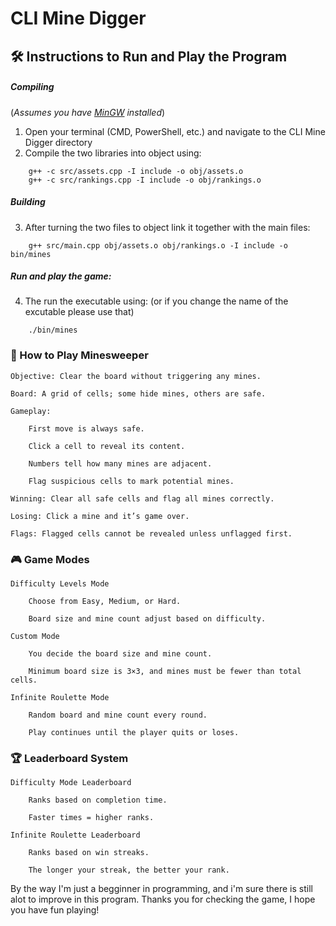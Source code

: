 # CLI Mine Digger  

## 🛠️ Instructions to Run and Play the Program

##### Compiling  
(*Assumes you have [MinGW](https://sourceforge.net/projects/mingw/) installed*)
1. Open your terminal (CMD, PowerShell, etc.) and navigate to the CLI Mine Digger directory
2. Compile the two libraries into object using:
``````
    g++ -c src/assets.cpp -I include -o obj/assets.o
    g++ -c src/rankings.cpp -I include -o obj/rankings.o
``````

##### Building
3. After turning the two files to object link it together with the main files:
``````
    g++ src/main.cpp obj/assets.o obj/rankings.o -I include -o bin/mines
``````

##### Run and play the game:
4. The run the executable using: (or if you change the name of the excutable please use that) 
``````
    ./bin/mines 
``````

### 🧠 How to Play Minesweeper

    Objective: Clear the board without triggering any mines.

    Board: A grid of cells; some hide mines, others are safe.

    Gameplay:

        First move is always safe.

        Click a cell to reveal its content.

        Numbers tell how many mines are adjacent.

        Flag suspicious cells to mark potential mines.

    Winning: Clear all safe cells and flag all mines correctly.

    Losing: Click a mine and it’s game over.

    Flags: Flagged cells cannot be revealed unless unflagged first.

### 🎮 Game Modes

    Difficulty Levels Mode

        Choose from Easy, Medium, or Hard.

        Board size and mine count adjust based on difficulty.

    Custom Mode

        You decide the board size and mine count.

        Minimum board size is 3×3, and mines must be fewer than total cells.

    Infinite Roulette Mode

        Random board and mine count every round.

        Play continues until the player quits or loses.
       
### 🏆 Leaderboard System

    Difficulty Mode Leaderboard

        Ranks based on completion time.

        Faster times = higher ranks.

    Infinite Roulette Leaderboard

        Ranks based on win streaks.

        The longer your streak, the better your rank.

By the way I'm just a begginner in programming, and i'm sure there is still alot to improve in this program.
Thanks you for checking the game, I hope you have fun playing!
